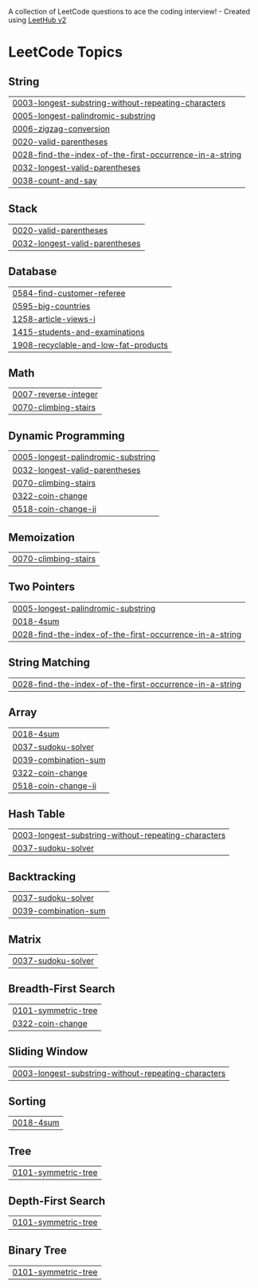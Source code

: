 A collection of LeetCode questions to ace the coding interview! - Created using [LeetHub v2](https://github.com/arunbhardwaj/LeetHub-2.0)
<!---LeetCode Topics Start-->
# LeetCode Topics
## String
|  |
| ------- |
| [0003-longest-substring-without-repeating-characters](https://github.com/Remanth8/leetcode/tree/master/0003-longest-substring-without-repeating-characters) |
| [0005-longest-palindromic-substring](https://github.com/Remanth8/leetcode/tree/master/0005-longest-palindromic-substring) |
| [0006-zigzag-conversion](https://github.com/Remanth8/leetcode/tree/master/0006-zigzag-conversion) |
| [0020-valid-parentheses](https://github.com/Remanth8/leetcode/tree/master/0020-valid-parentheses) |
| [0028-find-the-index-of-the-first-occurrence-in-a-string](https://github.com/Remanth8/leetcode/tree/master/0028-find-the-index-of-the-first-occurrence-in-a-string) |
| [0032-longest-valid-parentheses](https://github.com/Remanth8/leetcode/tree/master/0032-longest-valid-parentheses) |
| [0038-count-and-say](https://github.com/Remanth8/leetcode/tree/master/0038-count-and-say) |
## Stack
|  |
| ------- |
| [0020-valid-parentheses](https://github.com/Remanth8/leetcode/tree/master/0020-valid-parentheses) |
| [0032-longest-valid-parentheses](https://github.com/Remanth8/leetcode/tree/master/0032-longest-valid-parentheses) |
## Database
|  |
| ------- |
| [0584-find-customer-referee](https://github.com/Remanth8/leetcode/tree/master/0584-find-customer-referee) |
| [0595-big-countries](https://github.com/Remanth8/leetcode/tree/master/0595-big-countries) |
| [1258-article-views-i](https://github.com/Remanth8/leetcode/tree/master/1258-article-views-i) |
| [1415-students-and-examinations](https://github.com/Remanth8/leetcode/tree/master/1415-students-and-examinations) |
| [1908-recyclable-and-low-fat-products](https://github.com/Remanth8/leetcode/tree/master/1908-recyclable-and-low-fat-products) |
## Math
|  |
| ------- |
| [0007-reverse-integer](https://github.com/Remanth8/leetcode/tree/master/0007-reverse-integer) |
| [0070-climbing-stairs](https://github.com/Remanth8/leetcode/tree/master/0070-climbing-stairs) |
## Dynamic Programming
|  |
| ------- |
| [0005-longest-palindromic-substring](https://github.com/Remanth8/leetcode/tree/master/0005-longest-palindromic-substring) |
| [0032-longest-valid-parentheses](https://github.com/Remanth8/leetcode/tree/master/0032-longest-valid-parentheses) |
| [0070-climbing-stairs](https://github.com/Remanth8/leetcode/tree/master/0070-climbing-stairs) |
| [0322-coin-change](https://github.com/Remanth8/leetcode/tree/master/0322-coin-change) |
| [0518-coin-change-ii](https://github.com/Remanth8/leetcode/tree/master/0518-coin-change-ii) |
## Memoization
|  |
| ------- |
| [0070-climbing-stairs](https://github.com/Remanth8/leetcode/tree/master/0070-climbing-stairs) |
## Two Pointers
|  |
| ------- |
| [0005-longest-palindromic-substring](https://github.com/Remanth8/leetcode/tree/master/0005-longest-palindromic-substring) |
| [0018-4sum](https://github.com/Remanth8/leetcode/tree/master/0018-4sum) |
| [0028-find-the-index-of-the-first-occurrence-in-a-string](https://github.com/Remanth8/leetcode/tree/master/0028-find-the-index-of-the-first-occurrence-in-a-string) |
## String Matching
|  |
| ------- |
| [0028-find-the-index-of-the-first-occurrence-in-a-string](https://github.com/Remanth8/leetcode/tree/master/0028-find-the-index-of-the-first-occurrence-in-a-string) |
## Array
|  |
| ------- |
| [0018-4sum](https://github.com/Remanth8/leetcode/tree/master/0018-4sum) |
| [0037-sudoku-solver](https://github.com/Remanth8/leetcode/tree/master/0037-sudoku-solver) |
| [0039-combination-sum](https://github.com/Remanth8/leetcode/tree/master/0039-combination-sum) |
| [0322-coin-change](https://github.com/Remanth8/leetcode/tree/master/0322-coin-change) |
| [0518-coin-change-ii](https://github.com/Remanth8/leetcode/tree/master/0518-coin-change-ii) |
## Hash Table
|  |
| ------- |
| [0003-longest-substring-without-repeating-characters](https://github.com/Remanth8/leetcode/tree/master/0003-longest-substring-without-repeating-characters) |
| [0037-sudoku-solver](https://github.com/Remanth8/leetcode/tree/master/0037-sudoku-solver) |
## Backtracking
|  |
| ------- |
| [0037-sudoku-solver](https://github.com/Remanth8/leetcode/tree/master/0037-sudoku-solver) |
| [0039-combination-sum](https://github.com/Remanth8/leetcode/tree/master/0039-combination-sum) |
## Matrix
|  |
| ------- |
| [0037-sudoku-solver](https://github.com/Remanth8/leetcode/tree/master/0037-sudoku-solver) |
## Breadth-First Search
|  |
| ------- |
| [0101-symmetric-tree](https://github.com/Remanth8/leetcode/tree/master/0101-symmetric-tree) |
| [0322-coin-change](https://github.com/Remanth8/leetcode/tree/master/0322-coin-change) |
## Sliding Window
|  |
| ------- |
| [0003-longest-substring-without-repeating-characters](https://github.com/Remanth8/leetcode/tree/master/0003-longest-substring-without-repeating-characters) |
## Sorting
|  |
| ------- |
| [0018-4sum](https://github.com/Remanth8/leetcode/tree/master/0018-4sum) |
## Tree
|  |
| ------- |
| [0101-symmetric-tree](https://github.com/Remanth8/leetcode/tree/master/0101-symmetric-tree) |
## Depth-First Search
|  |
| ------- |
| [0101-symmetric-tree](https://github.com/Remanth8/leetcode/tree/master/0101-symmetric-tree) |
## Binary Tree
|  |
| ------- |
| [0101-symmetric-tree](https://github.com/Remanth8/leetcode/tree/master/0101-symmetric-tree) |
<!---LeetCode Topics End-->